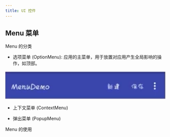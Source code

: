 ```yaml
---
title: UI 控件
---
```


## Menu 菜单

Menu 的分类

-   选项菜单 (OptionMenu): 应用的主菜单，用于放置对应用产生全局影响的操作，如顶部。

![](imgs/2020-06-03-14-55-28.png)

-   上下文菜单 (ContextMenu)

-   弹出菜单 (PopupMenu)

Menu 的使用

